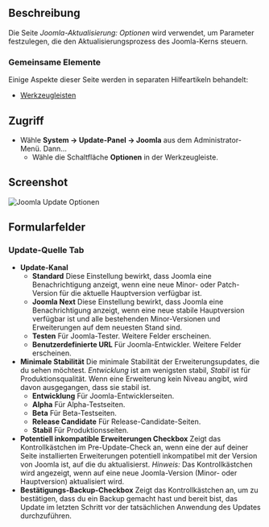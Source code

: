 <!-- Filename: Help4.x:Joomla_Update:_Options / Display title: Joomla-Aktualisierung: Optionen -->

## Beschreibung

Die Seite *Joomla-Aktualisierung: Optionen* wird verwendet, um Parameter festzulegen, die den Aktualisierungsprozess des Joomla-Kerns steuern.

### Gemeinsame Elemente

Einige Aspekte dieser Seite werden in separaten Hilfeartikeln behandelt:

* [Werkzeugleisten](jdocmanual?article=help/common-elements/toolbars)

## Zugriff

- Wähle **System → Update-Panel → Joomla** aus dem Administrator-Menü. Dann...
  - Wähle die Schaltfläche **Optionen** in der Werkzeugleiste.

## Screenshot

![Joomla Update Optionen](../../../en/images/joomla-update/joomla-update-options.png)

## Formularfelder

### Update-Quelle Tab

- **Update-Kanal**
  - **Standard** Diese Einstellung bewirkt, dass Joomla eine Benachrichtigung anzeigt, wenn eine neue Minor- oder Patch-Version für die aktuelle Hauptversion verfügbar ist.
  - **Joomla Next** Diese Einstellung bewirkt, dass Joomla eine Benachrichtigung anzeigt, wenn eine neue stabile Hauptversion verfügbar ist und alle bestehenden Minor-Versionen und Erweiterungen auf dem neuesten Stand sind.
  - **Testen** Für Joomla-Tester. Weitere Felder erscheinen.
  - **Benutzerdefinierte URL** Für Joomla-Entwickler. Weitere Felder erscheinen.
- **Minimale Stabilität** Die minimale Stabilität der Erweiterungsupdates, die du sehen möchtest. *Entwicklung* ist am wenigsten stabil, *Stabil* ist für Produktionsqualität. Wenn eine Erweiterung kein Niveau angibt, wird davon ausgegangen, dass sie stabil ist.
  - **Entwicklung** Für Joomla-Entwicklerseiten.
  - **Alpha** Für Alpha-Testseiten.
  - **Beta** Für Beta-Testseiten.
  - **Release Candidate** Für Release-Candidate-Seiten.
  - **Stabil** Für Produktionsseiten.
- **Potentiell inkompatible Erweiterungen Checkbox** Zeigt das Kontrollkästchen im Pre-Update-Check an, wenn eine der auf deiner Seite installierten Erweiterungen potentiell inkompatibel mit der Version von Joomla ist, auf die du aktualisierst. *Hinweis:* Das Kontrollkästchen wird angezeigt, wenn auf eine neue Joomla-Version (Minor- oder Hauptversion) aktualisiert wird.
- **Bestätigungs-Backup-Checkbox** Zeigt das Kontrollkästchen an, um zu bestätigen, dass du ein Backup gemacht hast und bereit bist, das Update im letzten Schritt vor der tatsächlichen Anwendung des Updates durchzuführen.